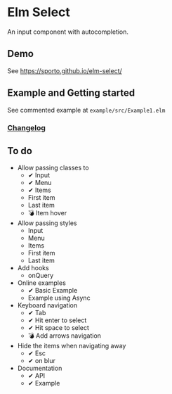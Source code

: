 # Elm Select

An input component with autocompletion.

## Demo

See https://sporto.github.io/elm-select/

## Example and Getting started

See commented example at `example/src/Example1.elm`

### [Changelog](./CHANGELOG.md)

## To do

- Allow passing classes to
  - ✔ Input
  - ✔ Menu
  - ✔ Items
  - First item
  - Last item
  - 💣 Item hover
- Allow passing styles
  - Input
  - Menu
  - Items
  - First item
  - Last item
- Add hooks
  - onQuery
- Online examples
  - ✔ Basic Example
  - Example using Async
- Keyboard navigation
  - ✔ Tab
  - ✔ Hit enter to select
  - ✔ Hit space to select
  - 💣 Add arrows navigation
- Hide the items when navigating away
  - ✔ Esc
  - ✔ on blur
- Documentation
  - ✔ API
  - ✔ Example
